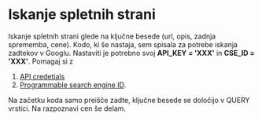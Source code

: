 # Iskanje spletnih strani
Iskanje spletnih strani glede na ključne besede (url, opis, zadnja sprememba, cene).
Kodo, ki še nastaja, sem spisala za potrebe iskanja zadtekov v Googlu.
Nastaviti je potrebno svoj **API_KEY = 'XXX'** in **CSE_ID = 'XXX'**. Pomagaj si z
1. [API credetials](https://developers.google.com/workspace/guides/create-credentials)
2. [Programmable search engine ID](https://support.google.com/programmable-search/answer/12499034?hl=en).

Na začetku koda samo preišče zadte, ključne besede se določijo v QUERY vrstici.
Na razpoznavi cen še delam.
